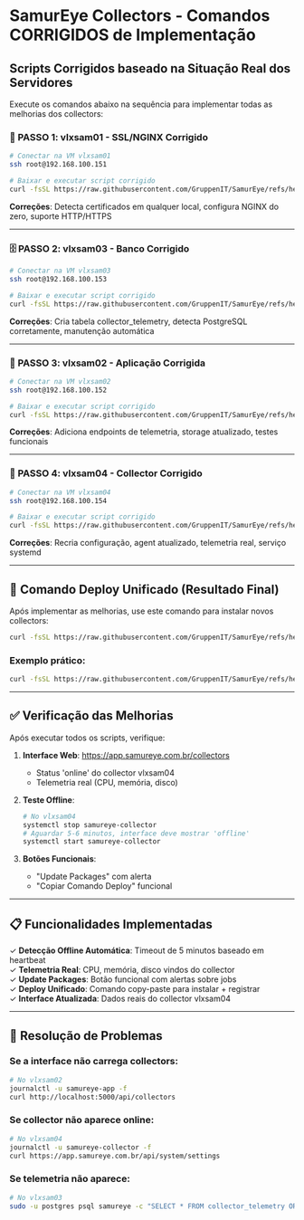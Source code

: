 # SamurEye Collectors - Comandos CORRIGIDOS de Implementação

## Scripts Corrigidos baseado na Situação Real dos Servidores

Execute os comandos abaixo na sequência para implementar todas as melhorias dos collectors:

### 🔐 PASSO 1: vlxsam01 - SSL/NGINX Corrigido

```bash
# Conectar na VM vlxsam01
ssh root@192.168.100.151

# Baixar e executar script corrigido
curl -fsSL https://raw.githubusercontent.com/GruppenIT/SamurEye/refs/heads/main/docs/deployment/vlxsam01/fix-ssl-nginx.sh | sudo bash
```

**Correções**: Detecta certificados em qualquer local, configura NGINX do zero, suporte HTTP/HTTPS

---

### 🗄️ PASSO 2: vlxsam03 - Banco Corrigido

```bash
# Conectar na VM vlxsam03
ssh root@192.168.100.153

# Baixar e executar script corrigido
curl -fsSL https://raw.githubusercontent.com/GruppenIT/SamurEye/refs/heads/main/docs/deployment/vlxsam03/fix-database-collectors.sh | sudo bash
```

**Correções**: Cria tabela collector_telemetry, detecta PostgreSQL corretamente, manutenção automática

---

### 🚀 PASSO 3: vlxsam02 - Aplicação Corrigida

```bash
# Conectar na VM vlxsam02
ssh root@192.168.100.152

# Baixar e executar script corrigido
curl -fsSL https://raw.githubusercontent.com/GruppenIT/SamurEye/refs/heads/main/docs/deployment/vlxsam02/fix-collector-improvements.sh | sudo bash
```

**Correções**: Adiciona endpoints de telemetria, storage atualizado, testes funcionais

---

### 🧪 PASSO 4: vlxsam04 - Collector Corrigido

```bash
# Conectar na VM vlxsam04
ssh root@192.168.100.154

# Baixar e executar script corrigido
curl -fsSL https://raw.githubusercontent.com/GruppenIT/SamurEye/refs/heads/main/docs/deployment/vlxsam04/fix-collector-config.sh | sudo bash
```

**Correções**: Recria configuração, agent atualizado, telemetria real, serviço systemd

---

## 🎯 Comando Deploy Unificado (Resultado Final)

Após implementar as melhorias, use este comando para instalar novos collectors:

```bash
curl -fsSL https://raw.githubusercontent.com/GruppenIT/SamurEye/refs/heads/main/docs/deployment/install-collector.sh | sudo bash -s -- --tenant-slug="NOME-TENANT" --collector-name="NOME-COLLECTOR" --server-url="https://app.samureye.com.br"
```

### Exemplo prático:
```bash
curl -fsSL https://raw.githubusercontent.com/GruppenIT/SamurEye/refs/heads/main/docs/deployment/install-collector.sh | sudo bash -s -- --tenant-slug="empresa-teste" --collector-name="servidor-web-01" --server-url="https://app.samureye.com.br"
```

---

## ✅ Verificação das Melhorias

Após executar todos os scripts, verifique:

1. **Interface Web**: https://app.samureye.com.br/collectors
   - Status 'online' do collector vlxsam04
   - Telemetria real (CPU, memória, disco)

2. **Teste Offline**:
   ```bash
   # No vlxsam04
   systemctl stop samureye-collector
   # Aguardar 5-6 minutos, interface deve mostrar 'offline'
   systemctl start samureye-collector
   ```

3. **Botões Funcionais**:
   - "Update Packages" com alerta
   - "Copiar Comando Deploy" funcional

---

## 📋 Funcionalidades Implementadas

✓ **Detecção Offline Automática**: Timeout de 5 minutos baseado em heartbeat  
✓ **Telemetria Real**: CPU, memória, disco vindos do collector  
✓ **Update Packages**: Botão funcional com alertas sobre jobs  
✓ **Deploy Unificado**: Comando copy-paste para instalar + registrar  
✓ **Interface Atualizada**: Dados reais do collector vlxsam04  

---

## 🔧 Resolução de Problemas

### Se a interface não carrega collectors:
```bash
# No vlxsam02
journalctl -u samureye-app -f
curl http://localhost:5000/api/collectors
```

### Se collector não aparece online:
```bash
# No vlxsam04
journalctl -u samureye-collector -f
curl https://app.samureye.com.br/api/system/settings
```

### Se telemetria não aparece:
```bash
# No vlxsam03
sudo -u postgres psql samureye -c "SELECT * FROM collector_telemetry ORDER BY timestamp DESC LIMIT 5;"
```